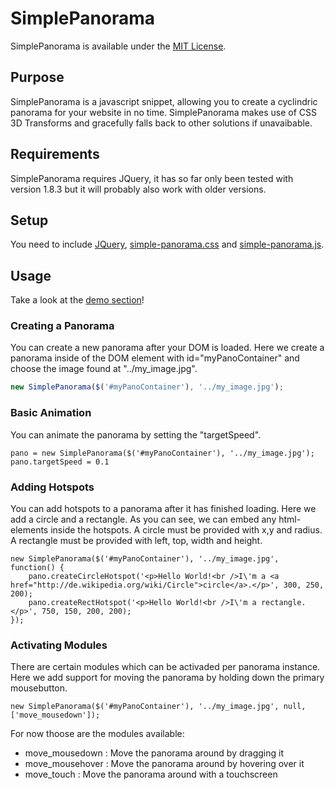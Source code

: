 # SimplePanorama

SimplePanorama is available under the [MIT License](https://github.com/TiloW/SimplePanorama/blob/master/LICENSE).

## Purpose

SimplePanorama is a javascript snippet, allowing you to create a cyclindric panorama for your website in no time.
SimplePanorama makes use of CSS 3D Transforms and gracefully falls back to other solutions if unavaibable.

## Requirements

SimplePanorama requires JQuery, it has so far only been tested with version 1.8.3 but it will probably also work with older versions.

## Setup

You need to include [JQuery](http://jquery.com/download/), [simple-panorama.css](https://github.com/TiloW/SimplePanorama/blob/master/public/simple-panorama.css) and [simple-panorama.js](https://github.com/TiloW/SimplePanorama/blob/master/public/simple-panorama.js).

## Usage

Take a look at the [demo section](https://github.com/TiloW/SimplePanorama/tree/master/public/demos)!

### Creating a Panorama
You can create a new panorama after your DOM is loaded.
Here we create a panorama inside of the DOM element with id="myPanoContainer" and choose the image found at "../my_image.jpg".
```javascript
new SimplePanorama($('#myPanoContainer'), '../my_image.jpg');
```
	
### Basic Animation
You can animate the panorama by setting the "targetSpeed".

    pano = new SimplePanorama($('#myPanoContainer'), '../my_image.jpg');
    pano.targetSpeed = 0.1


### Adding Hotspots
You can add hotspots to a panorama after it has finished loading.
Here we add a circle and a rectangle.
As you can see, we can embed any html-elements inside the hotspots.
A circle must be provided with x,y and radius. A rectangle must be provided with left, top, width and height.

    new SimplePanorama($('#myPanoContainer'), '../my_image.jpg', function() {
        pano.createCircleHotspot('<p>Hello World!<br />I\'m a <a href="http://de.wikipedia.org/wiki/Circle">circle</a>.</p>', 300, 250, 200);
        pano.createRectHotspot('<p>Hello World!<br />I\'m a rectangle.</p>', 750, 150, 200, 200);
    });
	
	
### Activating Modules
There are certain modules which can be activaded per panorama instance.
Here we add support for moving the panorama by holding down the primary mousebutton.

    new SimplePanorama($('#myPanoContainer'), '../my_image.jpg', null, ['move_mousedown']);

For now thoose are the modules available:
- move_mousedown : Move the panorama around by dragging it
- move_mousehover : Move the panorama around by hovering over it
- move_touch : Move the panorama around with a touchscreen